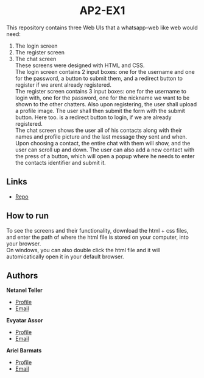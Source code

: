 <h1 align="center">AP2-EX1</h1>

This repository contains three Web UIs that a whatsapp-web like web would need: <br/>
1. The login screen <br/>
2. The register screen <br/>
3. The chat screen <br/>
These screens were designed with HTML and CSS. <br/>
The login screen contains 2 input boxes: one for the username and one for the password, a button to submit them, and a redirect button
to register if we arent already registered. <br/>
The register screen contains 3 input boxes: one for the username to login with, one for the password, one for the nickname we want to be shown to the other chatters. Also upon registering, the user shall upload a profile image. The user shall then submit the form with the submit button. Here too. is a redirect button to login, if we are already registered. <br/>
The chat screen shows the user all of his contacts along with their names and profile picture and the last message they sent and when.
Upon choosing a contact, the entire chat with them will show, and the user can scroll up and down.
The user can also add a new contact with the press of a button, which will open a popup where he needs to enter the contacts identifier and submit it. <br/>

## Links

- [Repo](https://github.com/netnnn/AP2-Ex1 "AP2-Ex1 Repo")

## How to run

To see the screens and their functionality, download the html + css files, and enter the path of where the html file is stored on your computer, into your browser. <br/>
On windows, you can also double click the html file and it will automicatically open it in your default browser. <br/>

## Authors

**Netanel Teller**

- [Profile](https://github.com/netnnn)
- [Email](netanel7227@gmail.com)

**Evyatar Assor**

- [Profile](https://github.com/Eviassor789)
- [Email](eviassor@gmail.com)

**Ariel Barmats**

- [Profile](https://github.com/arielbarmats)
- [Email](ariel.barmats@gmail.com)
